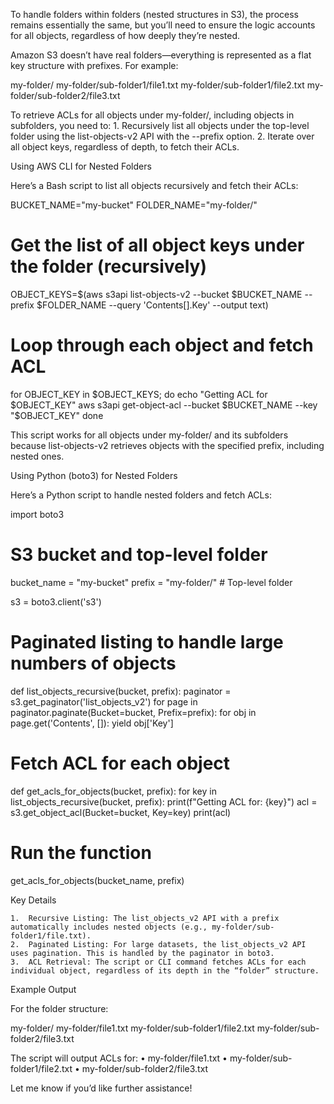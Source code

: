 To handle folders within folders (nested structures in S3), the process remains essentially the same, but you’ll need to ensure the logic accounts for all objects, regardless of how deeply they’re nested.

Amazon S3 doesn’t have real folders—everything is represented as a flat key structure with prefixes. For example:

my-folder/
my-folder/sub-folder1/file1.txt
my-folder/sub-folder1/file2.txt
my-folder/sub-folder2/file3.txt

To retrieve ACLs for all objects under my-folder/, including objects in subfolders, you need to:
	1.	Recursively list all objects under the top-level folder using the list-objects-v2 API with the --prefix option.
	2.	Iterate over all object keys, regardless of depth, to fetch their ACLs.

Using AWS CLI for Nested Folders

Here’s a Bash script to list all objects recursively and fetch their ACLs:

BUCKET_NAME="my-bucket"
FOLDER_NAME="my-folder/"

# Get the list of all object keys under the folder (recursively)
OBJECT_KEYS=$(aws s3api list-objects-v2 --bucket $BUCKET_NAME --prefix $FOLDER_NAME --query 'Contents[].Key' --output text)

# Loop through each object and fetch ACL
for OBJECT_KEY in $OBJECT_KEYS; do
  echo "Getting ACL for $OBJECT_KEY"
  aws s3api get-object-acl --bucket $BUCKET_NAME --key "$OBJECT_KEY"
done

This script works for all objects under my-folder/ and its subfolders because list-objects-v2 retrieves objects with the specified prefix, including nested ones.

Using Python (boto3) for Nested Folders

Here’s a Python script to handle nested folders and fetch ACLs:

import boto3

# S3 bucket and top-level folder
bucket_name = "my-bucket"
prefix = "my-folder/"  # Top-level folder

s3 = boto3.client('s3')

# Paginated listing to handle large numbers of objects
def list_objects_recursive(bucket, prefix):
    paginator = s3.get_paginator('list_objects_v2')
    for page in paginator.paginate(Bucket=bucket, Prefix=prefix):
        for obj in page.get('Contents', []):
            yield obj['Key']

# Fetch ACL for each object
def get_acls_for_objects(bucket, prefix):
    for key in list_objects_recursive(bucket, prefix):
        print(f"Getting ACL for: {key}")
        acl = s3.get_object_acl(Bucket=bucket, Key=key)
        print(acl)

# Run the function
get_acls_for_objects(bucket_name, prefix)

Key Details

	1.	Recursive Listing: The list_objects_v2 API with a prefix automatically includes nested objects (e.g., my-folder/sub-folder1/file.txt).
	2.	Paginated Listing: For large datasets, the list_objects_v2 API uses pagination. This is handled by the paginator in boto3.
	3.	ACL Retrieval: The script or CLI command fetches ACLs for each individual object, regardless of its depth in the “folder” structure.

Example Output

For the folder structure:

my-folder/
my-folder/file1.txt
my-folder/sub-folder1/file2.txt
my-folder/sub-folder2/file3.txt

The script will output ACLs for:
	•	my-folder/file1.txt
	•	my-folder/sub-folder1/file2.txt
	•	my-folder/sub-folder2/file3.txt

Let me know if you’d like further assistance!